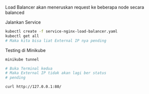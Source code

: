 Load Balancer akan meneruskan request ke beberapa node secara balanced

Jalankan Service
```bash
kubectl create -f service-nginx-load-balancer.yaml
kubectl get all
# Maka kita bisa liat External IP nya pending
```

Testing di Minikube
```bash
minikube tunnel

# Buka Terminal kedua
# Maka External IP tidak akan lagi ber status
# pending

curl http://127.0.0.1:80/
```